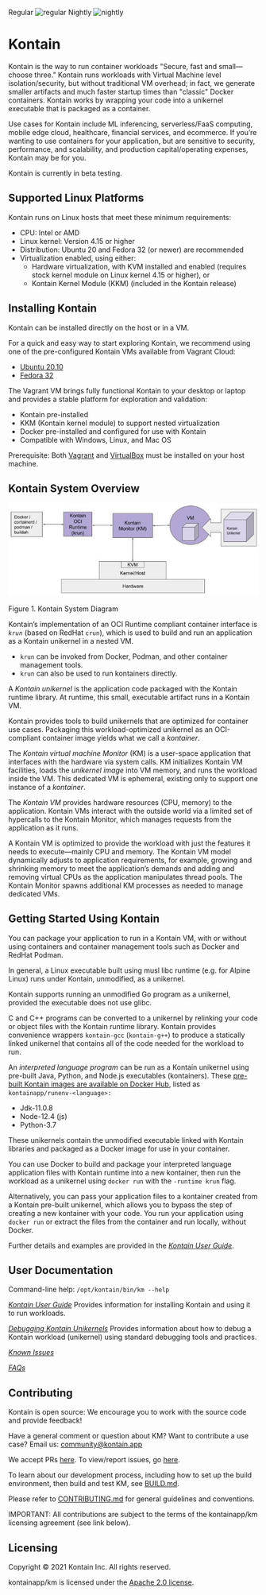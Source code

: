 Regular ![regular](https://github.com/kontainapp/km/actions/workflows/km-ci-workflow.yaml/badge.svg?branch=master&event=push)
Nightly ![nightly](https://github.com/kontainapp/km/actions/workflows/km-ci-workflow.yaml/badge.svg?branch=master&event=schedule)

# Kontain

Kontain is the way to run container workloads "Secure, fast and small—choose three." Kontain runs workloads with Virtual Machine level isolation/security, but without traditional VM overhead; in fact, we generate smaller artifacts and much faster startup times than "classic" Docker containers.  Kontain works by wrapping your code into a unikernel executable that is packaged as a container.

Use cases for Kontain include ML inferencing, serverless/FaaS computing, mobile edge cloud, healthcare, financial services, and ecommerce.  If you’re wanting to use containers for your application, but are sensitive to security, performance, and scalability, and production capital/operating expenses, Kontain may be for you.

Kontain is currently in beta testing.

## Supported Linux Platforms

Kontain runs on Linux hosts that meet these minimum requirements:

*   CPU: Intel or AMD
*   Linux kernel: Version 4.15 or higher
*   Distribution: Ubuntu 20 and Fedora 32 (or newer) are recommended
*   Virtualization enabled, using either:
    *   Hardware virtualization, with KVM installed and enabled (requires stock kernel module on Linux kernel 4.15 or higher), or
    *   Kontain Kernel Module (KKM) (included in the Kontain release)

## Installing Kontain
Kontain can be installed directly on the host or in a VM.

For a quick and easy way to start exploring Kontain, we recommend using one of the pre-configured Kontain VMs available from Vagrant Cloud:

*   [Ubuntu 20.10](https://app.vagrantup.com/kontain/boxes/ubuntu2010-kkm-beta3)
*   [Fedora 32](https://app.vagrantup.com/kontain/boxes/fedora32-kkm-beta3)

The Vagrant VM brings fully functional Kontain to your desktop or laptop and provides a stable platform for exploration and validation:

*   Kontain pre-installed
*   KKM (Kontain kernel module) to support nested virtualization
*   Docker pre-installed and configured for use with Kontain
*   Compatible with Windows, Linux, and Mac OS

Prerequisite: Both [Vagrant](https://www.vagrantup.com/) and [VirtualBox](https://www.VirtualBox.org/) must be installed on your host machine.

## Kontain System Overview

![System Diagram](docs/images/kontain-system-diagram.jpg)

Figure 1. Kontain System Diagram

Kontain’s implementation of an OCI Runtime compliant container interface is *`krun`* (based on RedHat `crun`), which is used to build and run an application as a Kontain unikernel in a nested VM.
*   `krun` can be invoked from Docker, Podman, and other container management tools.
*   `krun` can also be used to run kontainers directly.

A _Kontain unikernel_ is the application code packaged with the Kontain runtime library. At runtime, this small, executable artifact runs in a Kontain VM.

Kontain provides tools to build unikernels that are optimized for container use cases. Packaging this workload-optimized unikernel as an OCI-compliant container image yields what we call a _kontainer_.

The _Kontain virtual machine Monitor_ (KM) is a user-space application that interfaces with the hardware via system calls. KM initializes Kontain VM facilities, loads the _unikernel image_ into VM memory, and runs the workload inside the VM. This dedicated VM is ephemeral, existing only to support one instance of a _kontainer_.

The _Kontain VM_ provides hardware resources (CPU, memory) to the application. Kontain VMs interact with the outside world via a limited set of hypercalls to the Kontain Monitor, which manages requests from the application as it runs.

A Kontain VM is optimized to provide the workload with just the features it needs to execute—mainly CPU and memory.  The Kontain VM model dynamically adjusts to application requirements, for example, growing and shrinking memory to meet the application’s demands and adding and removing virtual CPUs as the application manipulates thread pools. The Kontain Monitor spawns additional KM processes as needed to manage dedicated VMs.

## Getting Started Using Kontain

You can package your application to run in a Kontain VM, with or without using containers and container management tools such as Docker and RedHat Podman.

In general, a Linux executable built using musl libc runtime (e.g. for Alpine Linux) runs under Kontain, unmodified, as a unikernel.

Kontain supports running an unmodified Go program as a unikernel, provided the executable does not use glibc.

C and C++ programs can be converted to a unikernel by relinking your code or object files with the Kontain runtime library. Kontain provides convenience wrappers `kontain-gcc` (`kontain-g++`) to produce a statically linked unikernel that contains all of the code needed for the workload to run.

An _interpreted language program_ can be run as a Kontain unikernel using pre-built Java, Python, and Node.js executables (kontainers). These [pre-built Kontain images are available on Docker Hub](https://hub.docker.com/u/kontainapp), listed as `kontainapp/runenv-<language>:`

*   Jdk-11.0.8
*   Node-12.4 (js)
*   Python-3.7

These unikernels contain the unmodified executable linked with Kontain libraries and packaged as a Docker image for use in your container.

You can use Docker to build and package your interpreted language application files with Kontain runtime into a new kontainer, then run the workload as a unikernel using `docker run` with the `-runtime krun` flag.

Alternatively, you can pass your application files to a kontainer created from a Kontain pre-built unikernel, which allows you to bypass the step of creating a new kontainer with your code. You run your application using `docker run` or extract the files from the container and run locally, without Docker.

Further details and examples are provided in the [*Kontain User Guide*](https://github.com/kontainapp/km/blob/master/docs/user-guide.md).

## User Documentation

Command-line help: `/opt/kontain/bin/km --help`

[*Kontain User Guide*](https://github.com/kontainapp/km/blob/master/docs/user-guide.md) Provides information for installing Kontain and using it to run workloads.

[*Debugging Kontain Unikernels*](https://github.com/kontainapp/km/blob/master/docs/debugging-guide.md) Provides information about how to debug a Kontain workload (unikernel) using standard debugging tools and practices.

[*Known Issues*](https://github.com/kontainapp/km/blob/master/docs/known-issues.md)

[*FAQs*](https://github.com/kontainapp/km/blob/master/docs/FAQ.md)

## Contributing
Kontain is open source: We encourage you to work with the source code and provide feedback!

Have a general comment or question about KM? Want to contribute a use case? Email us: <community@kontain.app>

We accept PRs [here](https://github.com/kontainapp/km/pulls). To view/report issues, go [here](https://github.com/kontainapp/km/issues).

To learn about our development process, including how to set up the build environment, then build and test KM, see [BUILD.md](https://github.com/kontainapp/km/blob/master/docs/build.md).

Please refer to [CONTRIBUTING.md](https://github.com/kontainapp/km/blob/master/CONTRIBUTING.md) for general guidelines and conventions.

IMPORTANT: All contributions are subject to the terms of the kontainapp/km licensing agreement (see link below).
## Licensing
Copyright © 2021 Kontain Inc. All rights reserved.

kontainapp/km is licensed under the [Apache 2.0 license](https://github.com/kontainapp/km/blob/master/LICENSE).
